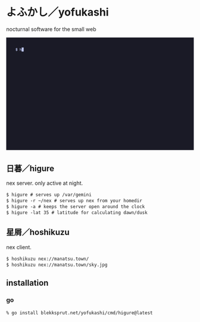 # よふかし／yofukashi

nocturnal software for the small web

![](yofukashi.gif)

## 日暮／higure

nex server. only active at night.

```
$ higure # serves up /var/gemini
$ higure -r ~/nex # serves up nex from your homedir
$ higure -a # keeps the server open around the clock
$ higure -lat 35 # latitude for calculating dawn/dusk
```

## 星屑／hoshikuzu

nex client.

```
$ hoshikuzu nex://manatsu.town/
$ hoshikuzu nex://manatsu.town/sky.jpg
```

## installation

### go

```
% go install blekksprut.net/yofukashi/cmd/higure@latest
```

